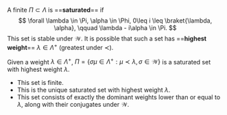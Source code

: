 A finite $\Pi\subset \Lambda$ is ==**saturated**== if$$
	\forall \lambda \in \Pi, \alpha \in \Phi, 0\leq i \leq \braket{\lambda, \alpha}, \qquad \lambda - i\alpha \in \Pi.
$$This set is stable under $\mathcal{W}$. It is possible that such a set has ==**highest weight**== $\lambda\in \Lambda^+$ (greatest under $\prec$).

Given a weight $\lambda \in \Lambda^+$, $\Pi = \{\sigma\mu \in \Lambda^+: \mu \prec \lambda, \sigma \in \mathcal{W}\}$ is a saturated set with highest weight $\lambda$.
 - This set is finite.
 - This is the unique saturated set with highest weight $\lambda$.
 - This set consists of exactly the dominant weights lower than or equal to $\lambda$, along with their conjugates under $\mathcal{W}$.